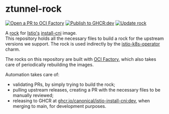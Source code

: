 # ztunnel-rock

[![Open a PR to OCI Factory](https://github.com/canonical/ztunnel-rock/actions/workflows/rock-release-oci-factory.yaml/badge.svg)](https://github.com/canonical/ztunnel-rock/actions/workflows/rock-release-oci-factory.yaml)
[![Publish to GHCR:dev](https://github.com/canonical/ztunnel-rock/actions/workflows/rock-release-dev.yaml/badge.svg)](https://github.com/canonical/ztunnel-rock/actions/workflows/rock-release-dev.yaml)
[![Update rock](https://github.com/canonical/ztunnel-rock/actions/workflows/rock-update.yaml/badge.svg)](https://github.com/canonical/ztunnel-rock/actions/workflows/rock-update.yaml)

A [rock](https://canonical-rockcraft.readthedocs-hosted.com/en/latest/) for [Istio's](https://istio.io/) [install-cni](https://hub.docker.com/r/istio/install-cni) image.  
This repository holds all the necessary files to build a rock for the upstream versions we support. The rock is used indirectly by the [istio-k8s-operator](https://github.com/canonical/istio-k8s-operator/) charm.

The rocks on this repository are built with [OCI Factory](https://github.com/canonical/oci-factory/), which also takes care of periodically rebuilding the images.

Automation takes care of:
* validating PRs, by simply trying to build the rock;
* pulling upstream releases, creating a PR with the necessary files to be manually reviewed;
* releasing to GHCR at [ghcr.io/canonical/istio-install-cni:dev](https://ghcr.io/canonical/istio-install-cni:dev), when merging to main, for development purposes.
